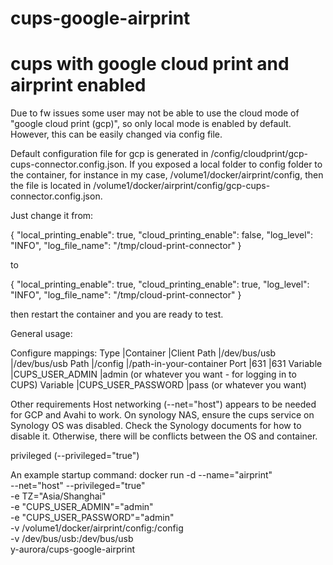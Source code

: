 # cups-google-airprint
# cups with google cloud print and airprint enabled

Due to fw issues some user may not be able to use the cloud mode of "google cloud print (gcp)", so only local mode is enabled by default. However, this can be easily changed via config file.

Default configuration file for gcp is generated in /config/cloudprint/gcp-cups-connector.config.json. If you exposed a local folder to config folder to the container, for instance in my case, /volume1/docker/airprint/config, then the file is located in /volume1/docker/airprint/config/gcp-cups-connector.config.json.

Just change it from:

{
  "local_printing_enable": true,
  "cloud_printing_enable": false,
  "log_level": "INFO",
  "log_file_name": "/tmp/cloud-print-connector"
}

to 

{
  "local_printing_enable": true,
  "cloud_printing_enable": true,
  "log_level": "INFO",
  "log_file_name": "/tmp/cloud-print-connector"
}

then restart the container and you are ready to test.

General usage:

Configure mappings:
Type	|Container	|Client
Path	|/dev/bus/usb	|/dev/bus/usb
Path	|/config	|/path-in-your-container
Port	|631	|631
Variable	|CUPS_USER_ADMIN	|admin (or whatever you want - for logging in to CUPS)
Variable	|CUPS_USER_PASSWORD	|pass (or whatever you want)

Other requirements
Host networking (--net="host") appears to be needed for GCP and Avahi to work. On synology NAS, ensure the cups service on Synology OS was disabled. Check the Synology documents for how to disable it. Otherwise, there will be conflicts between the OS and container.

privileged (--privileged="true")

An example startup command:
docker run -d --name="airprint" \
--net="host" --privileged="true" \
-e TZ="Asia/Shanghai" \
-e "CUPS_USER_ADMIN"="admin" \
-e "CUPS_USER_PASSWORD"="admin" \
-v /volume1/docker/airprint/config:/config \
-v /dev/bus/usb:/dev/bus/usb \
y-aurora/cups-google-airprint
